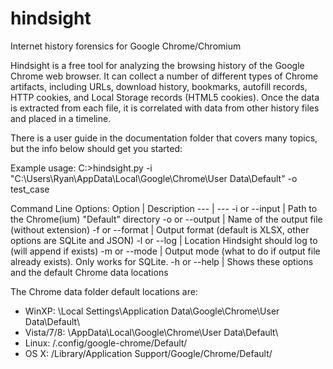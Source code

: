 hindsight
=========

Internet history forensics for Google Chrome/Chromium

Hindsight is a free tool for analyzing the browsing history of the Google Chrome web browser.  It can collect a number of different types of Chrome artifacts, including URLs, download history, bookmarks, autofill records, HTTP cookies, and Local Storage records (HTML5 cookies).  Once the data is extracted from each file, it is correlated with data from other history files and placed in a timeline.

There is a user guide in the documentation folder that covers many topics, but the info below should get you started:

Example usage:  C:\>hindsight.py -i "C:\Users\Ryan\AppData\Local\Google\Chrome\User Data\Default" -o test_case

Command Line Options:
Option | Description
--- | ---
-i or --input | Path to the Chrome(ium) "Default" directory
-o or --output | Name of the output file (without extension)
-f or --format | Output format (default is XLSX, other options are SQLite and JSON)
-l or --log	| Location Hindsight should log to (will append if exists)
-m or --mode | Output mode (what to do if output file already exists).  Only works for SQLite.
-h or --help | Shows these options and the default Chrome data locations

The Chrome data folder default locations are:
* WinXP:   <userdir>\Local Settings\Application Data\Google\Chrome\User Data\Default\
* Vista/7/8: <userdir>\AppData\Local\Google\Chrome\User Data\Default\
* Linux:   <userdir>/.config/google-chrome/Default/
* OS X:    <userdir>/Library/Application Support/Google/Chrome/Default/

